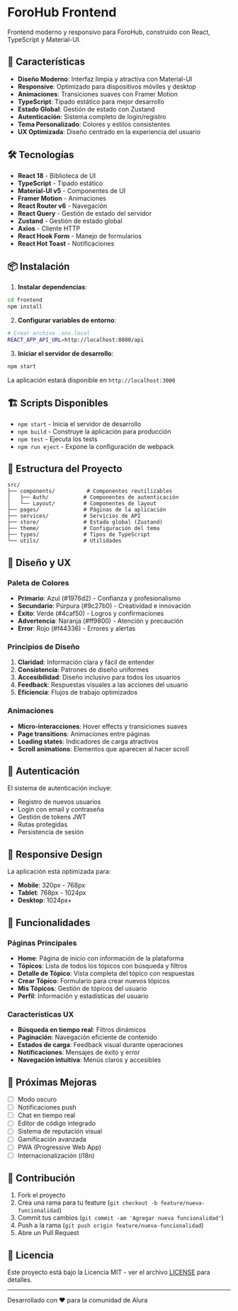 # ForoHub Frontend

Frontend moderno y responsivo para ForoHub, construido con React, TypeScript y Material-UI.

## 🚀 Características

- **Diseño Moderno**: Interfaz limpia y atractiva con Material-UI
- **Responsive**: Optimizado para dispositivos móviles y desktop
- **Animaciones**: Transiciones suaves con Framer Motion
- **TypeScript**: Tipado estático para mejor desarrollo
- **Estado Global**: Gestión de estado con Zustand
- **Autenticación**: Sistema completo de login/registro
- **Tema Personalizado**: Colores y estilos consistentes
- **UX Optimizada**: Diseño centrado en la experiencia del usuario

## 🛠️ Tecnologías

- **React 18** - Biblioteca de UI
- **TypeScript** - Tipado estático
- **Material-UI v5** - Componentes de UI
- **Framer Motion** - Animaciones
- **React Router v6** - Navegación
- **React Query** - Gestión de estado del servidor
- **Zustand** - Gestión de estado global
- **Axios** - Cliente HTTP
- **React Hook Form** - Manejo de formularios
- **React Hot Toast** - Notificaciones

## 📦 Instalación

1. **Instalar dependencias**:
```bash
cd frontend
npm install
```

2. **Configurar variables de entorno**:
```bash
# Crear archivo .env.local
REACT_APP_API_URL=http://localhost:8080/api
```

3. **Iniciar el servidor de desarrollo**:
```bash
npm start
```

La aplicación estará disponible en `http://localhost:3000`

## 🏗️ Scripts Disponibles

- `npm start` - Inicia el servidor de desarrollo
- `npm build` - Construye la aplicación para producción
- `npm test` - Ejecuta los tests
- `npm run eject` - Expone la configuración de webpack

## 📁 Estructura del Proyecto

```
src/
├── components/          # Componentes reutilizables
│   ├── Auth/           # Componentes de autenticación
│   └── Layout/         # Componentes de layout
├── pages/              # Páginas de la aplicación
├── services/           # Servicios de API
├── store/              # Estado global (Zustand)
├── theme/              # Configuración del tema
├── types/              # Tipos de TypeScript
└── utils/              # Utilidades
```

## 🎨 Diseño y UX

### Paleta de Colores
- **Primario**: Azul (#1976d2) - Confianza y profesionalismo
- **Secundario**: Púrpura (#9c27b0) - Creatividad e innovación
- **Éxito**: Verde (#4caf50) - Logros y confirmaciones
- **Advertencia**: Naranja (#ff9800) - Atención y precaución
- **Error**: Rojo (#f44336) - Errores y alertas

### Principios de Diseño
1. **Claridad**: Información clara y fácil de entender
2. **Consistencia**: Patrones de diseño uniformes
3. **Accesibilidad**: Diseño inclusivo para todos los usuarios
4. **Feedback**: Respuestas visuales a las acciones del usuario
5. **Eficiencia**: Flujos de trabajo optimizados

### Animaciones
- **Micro-interacciones**: Hover effects y transiciones suaves
- **Page transitions**: Animaciones entre páginas
- **Loading states**: Indicadores de carga atractivos
- **Scroll animations**: Elementos que aparecen al hacer scroll

## 🔐 Autenticación

El sistema de autenticación incluye:
- Registro de nuevos usuarios
- Login con email y contraseña
- Gestión de tokens JWT
- Rutas protegidas
- Persistencia de sesión

## 📱 Responsive Design

La aplicación está optimizada para:
- **Mobile**: 320px - 768px
- **Tablet**: 768px - 1024px
- **Desktop**: 1024px+

## 🚀 Funcionalidades

### Páginas Principales
- **Home**: Página de inicio con información de la plataforma
- **Tópicos**: Lista de todos los tópicos con búsqueda y filtros
- **Detalle de Tópico**: Vista completa del tópico con respuestas
- **Crear Tópico**: Formulario para crear nuevos tópicos
- **Mis Tópicos**: Gestión de tópicos del usuario
- **Perfil**: Información y estadísticas del usuario

### Características UX
- **Búsqueda en tiempo real**: Filtros dinámicos
- **Paginación**: Navegación eficiente de contenido
- **Estados de carga**: Feedback visual durante operaciones
- **Notificaciones**: Mensajes de éxito y error
- **Navegación intuitiva**: Menús claros y accesibles

## 🎯 Próximas Mejoras

- [ ] Modo oscuro
- [ ] Notificaciones push
- [ ] Chat en tiempo real
- [ ] Editor de código integrado
- [ ] Sistema de reputación visual
- [ ] Gamificación avanzada
- [ ] PWA (Progressive Web App)
- [ ] Internacionalización (i18n)

## 🤝 Contribución

1. Fork el proyecto
2. Crea una rama para tu feature (`git checkout -b feature/nueva-funcionalidad`)
3. Commit tus cambios (`git commit -am 'Agregar nueva funcionalidad'`)
4. Push a la rama (`git push origin feature/nueva-funcionalidad`)
5. Abre un Pull Request

## 📄 Licencia

Este proyecto está bajo la Licencia MIT - ver el archivo [LICENSE](../LICENSE) para detalles.

---

Desarrollado con ❤️ para la comunidad de Alura